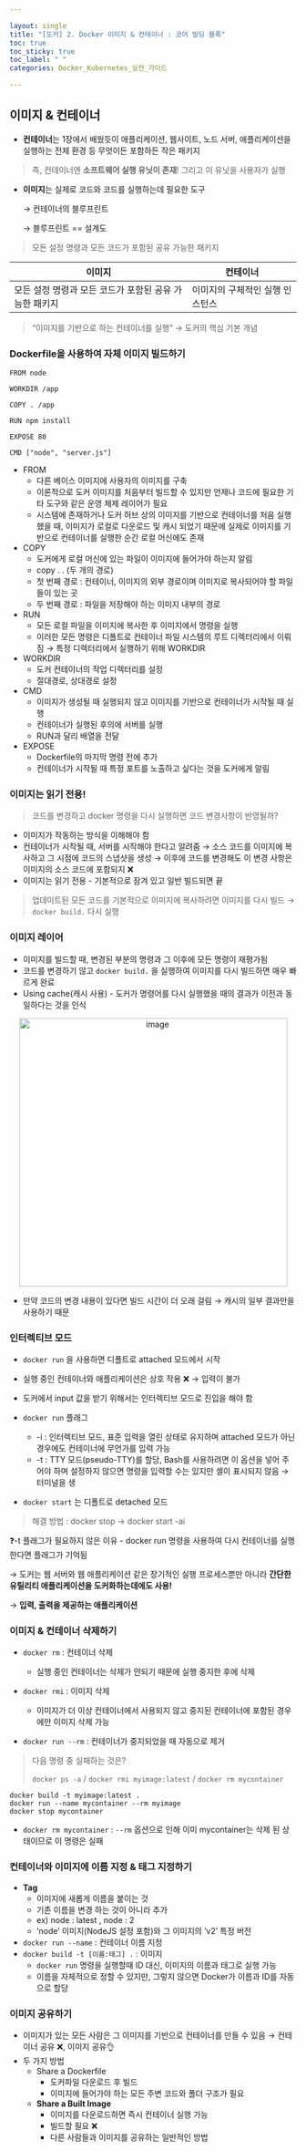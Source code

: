 ```yaml
---

layout: single
title: "[도커] 2. Docker 이미지 & 컨테이너 : 코어 빌딩 블록"
toc: true
toc_sticky: true
toc_label: " "
categories: Docker_Kubernetes_실전_가이드

---
```


## 이미지 & 컨테이너

- **컨테이너**는 1장에서 배웠듯이 애플리케이션, 웹사이트, 노드 서버, 애플리케이션을 실행하는 전체 환경 등 무엇이든 포함하든 작은 패키지

> 즉, 컨테이너엔 **소프트웨어 실행 유닛이 존재**!
그리고 이 유닛을 사용자가 실행
> 
- **이미지**는 실제로 코드와 코드를 실행하는데 필요한 도구
    
    → 컨테이너의 블루프린트
    
    → 블루프린트 == 설계도 
    

> 모든 설정 명령과 모든 코드가 포함된 공유 가능한 패키지
> 

| 이미지 | 컨테이너 |
| --- | --- |
| 모든 설정 명령과 모든 코드가 포함된 공유 가능한 패키지 | 이미지의 구체적인 실행 인스턴스 |

> “이미지를 기반으로 하는 컨테이너를 실행”
→ 도커의 핵심 기본 개념
> 

### Dockerfile을 사용하여 자체 이미지 빌드하기

```docker
FROM node 

WORKDIR /app

COPY . /app

RUN npm install

EXPOSE 80

CMD ["node", "server.js"]
```

- FROM
    - 다른 베이스 이미지에 사용자의 이미지를 구축
    - 이론적으로 도커 이미지를 처음부터 빌드할 수 있지만 언제나 코드에 필요한 기타 도구와 같은 운영 체제 레이어가 필요
    - 시스템에 존재하거나 도커 허브 상의 이미지를 기반으로 컨테이너를 처음 실행했을 때, 이미지가 로컬로 다운로드 및 캐시 되었기 때문에 실제로 이미지를 기반으로 컨테이너를 실행한 순간 로컬 머신에도 존재
- COPY
    - 도커에게 로컬 머신에 있는 파일이 이미지에 들어가야 하는지 알림
    - copy . . (두 개의 경로)
    - 첫 번째 경로 : 컨테이너, 이미지의 외부 경로이며 이미지로 복사되어야 할 파일들이 있는 곳
    - 두 번째 경로 : 파일을 저장해야 하는 이미지 내부의 경로
- RUN
    - 모든 로컬 파일을 이미지에 복사한 후 이미지에서 명령을 실행
    - 이러한 모든 명령은 디폴트로 컨테이너 파일 시스템의 루트 디렉터리에서 이뤄짐 → 특정 디렉터리에서 실행하기 위해 WORKDIR
- WORKDIR
    - 도커 컨테이너의 작업 디렉터리를 설정
    - 절대경로, 상대경로 설정
- CMD
    - 이미지가 생성될 때 실행되지 않고 이미지를 기반으로 컨테이너가 시작될 때 실행
    - 컨테이너가 실행된 후의에 서버를 실행
    - RUN과 달리 배열을 전달
- EXPOSE
    - Dockerfile의 마지막 명령 전에 추가
    - 컨테이너가 시작될 때 특정 포트를 노출하고 싶다는 것을 도커에게 알림
    

### 이미지는 읽기 전용!

> 코드를 변경하고 docker 명령을 다시 실행하면 코드 변경사항이 반영될까?
> 
- 이미지가 작동하는 방식을 이해해야 함
- 컨테이너가 시작될 때, 서버를 시작해야 한다고 알려줌 → 소스 코드를 이미지에 복사하고 그 시점에 코드의 스냅샷을 생성 → 이후에 코드를 변경해도 이 변경 사항은 이미지의 소스 코드에 포함되지 ❌
- 이미지는 읽기 전용 - 기본적으로 잠겨 있고 일반 빌드되면 끝

> 업데이트된 모든 코드를 기본적으로 이미지에 복사하려면 이미지를 다시 빌드 →  `docker build.` 다시 실행
> 

### 이미지 레이어

- 이미지를 빌드할 때, 변경된 부분의 명령과 그 이후에 모든 명령이 재평가됨
- 코드를 변경하기 않고 `docker build.` 을 실행하여 이미지를 다시 빌드하면 매우 빠르게 완료
- Using cache(캐시 사용) - 도커가 명령어를 다시 실행했을 때의 결과가 이전과 동일하다는 것을 인식

<center><img width="471" alt="image" src="https://github.com/why-only-english/Programmers/assets/114092152/1a04b5c6-302b-4da5-8ef4-5ff4313c5e35"> </center>

- 만약 코드의 변경 내용이 있다면 빌드 시간이 더 오래 걸림 → 캐시의 일부 결과만을 사용하기 때문

### 인터렉티브 모드

- `docker run` 을 사용하면 디폴트로 attached 모드에서 시작
- 실행 중인 컨테이너와 애플리케이션은 상호 작용 ❌ → 입력이 불가
- 도커에서 input 값을 받기 위해서는 인터렉티브 모드로 진입을 해야 함
- `docker run` 플래그
    - -i : 인터렉티브 모드, 표준 입력을 열린 상태로 유지하며 attached 모드가 아닌 경우에도 컨테이너에 무언가를 입력 가능
    - -t : TTY 모드(pseudo-TTY)를 할당, Bash를 사용하려면 이 옵션을 넣어 주어야 하며 설정하지 않으면 명령을 입력할 수는 있지만 셸이 표시되지 않음 → 터미널을 생

- `docker start` 는 디폴트로 detached 모드

> 해결 방법
: docker stop → docker start -ai
> 

❓-t 플래그가 필요하지 않은 이유 - docker run 명령을 사용하여 다시 컨테이너를 실행한다면 플래그가 기억됨

→ 도커는 웹 서버와 웹 애플리케이션 같은 장기적인 실행 프로세스뿐만 아니라 **간단한 유틸리티 애플리케이션을 도커화하는데에도 사용!**

→ **입력, 출력을 제공하는 애플리케이션**

### 이미지 & 컨테이너 삭제하기

- `docker rm` : 컨테이너 삭제
    - 실행 중인 컨테이너는 삭제가 안되기 때문에 실행 중지한 후에 삭제
- `docker rmi` : 이미지 삭제
    - 이미지가 더 이상 컨테이너에서 사용되지 않고 중지된 컨테이너에 포함된 경우에만 이미지 삭제 가능

- `docker run --rm` : 컨테이너가 중지되었을 때 자동으로 제거

> 다음 명령 중 실패하는 것은?
> 
> 
> `docker ps -a` / `docker rmi myimage:latest` / `docker rm mycontainer`
> 

```
docker build -t myimage:latest .
docker run --name mycontainer --rm myimage
docker stop mycontainer
```

- `docker rm mycontainer` : `--rm` 옵션으로 인해 이미 mycontainer는 삭제 된 상태이므로 이 명령은 실패

### 컨테이너와 이미지에 이름 지정 & 태그 지정하기

- **Tag**
    - 이미지에 새롭게 이름을 붙이는 것
    - 기존 이름을 변경 하는 것이 아니라 추가
    - ex) node : latest , node : 2
    - ‘node’ 이미지(NodeJS 설정 포함)와 그 이미지의 ‘v2’ 특정 버전
- `docker run --name` : 컨테이너 이름 지정
- `docker build -t [이름:태그] .` : 이미지
    - `docker run` 명령을  실행할때 ID 대신, 이미지의 이름과 태그로 실행 가능
    - 이름을 자체적으로 정할 수 있지만, 그렇지 않으면 Docker가 이름과 ID를 자동으로 할당
    

### 이미지 공유하기

- 이미지가 있는 모든 사람은 그 이미지를 기반으로 컨테이너를 만들 수 있음 → 컨테이너 공유 ❌, 이미지 공유👌
- 두 가지 방법
    - Share a Dockerfile
        - 도커파일 다운로드 후 빌드
        - 이미지에 들어가야 하는 모든 주변 코드와 폴더 구조가 필요
    - **Share a Built Image**
        - 이미지를 다운로드하면 즉시 컨테이너 실행 가능
        - 빌드할 필요 ❌
        - 다른 사람들과 이미지를 공유하는 일반적인 방법